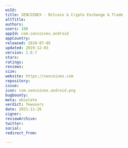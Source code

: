 ```yaml
---
wsId: 
title: SENCOINEX - Bitcoin & Crypto Exchange & Trade
altTitle: 
authors: 
users: 100
appId: com.sencoinex.android
appCountry: 
released: 2019-07-05
updated: 2019-12-03
version: 1.0.7
stars: 
ratings: 
reviews: 
size: 
website: https://sencoinex.com
repository: 
issue: 
icon: com.sencoinex.android.png
bugbounty: 
meta: obsolete
verdict: fewusers
date: 2021-11-26
signer: 
reviewArchive: 
twitter: 
social: 
redirect_from: 

---
```


